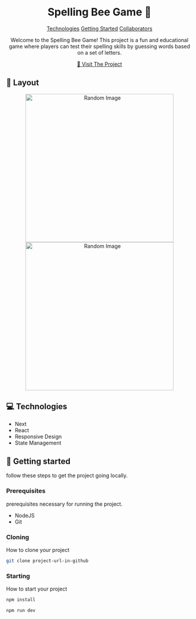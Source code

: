                   
 
<h1 align="center" style="font-weight: bold;">Spelling Bee Game 🐝</h1>

<p align="center">
<a href="#tech">Technologies</a>
<a href="#started">Getting Started</a>
<a href="#colab">Collaborators</a>
 
</p>


<p align="center">Welcome to the Spelling Bee Game! This project is a fun and educational game where players can test their spelling skills by guessing words based on a set of letters.</p>


<p align="center">
<a href="https://spelling-bee-sage.vercel.app">📱 Visit The Project</a>
</p>
 
<h2 id="layout">🎨 Layout</h2>

<p align="center">

<img src="Screenshot-desktop.png" alt="Random Image" width="400px">
<img src="Screenshot-mobile.png" alt="Random Image" width="400px">
</p>
 
<h2 id="technologies">💻 Technologies</h2>

- Next
- React
- Responsive Design
- State Management
 
<h2 id="started">🚀 Getting started</h2>

follow these steps to get the project going locally.
 
<h3>Prerequisites</h3>

prerequisites necessary for running the project. 

- NodeJS
- Git 
 
<h3>Cloning</h3>

How to clone your project

```bash
git clone project-url-in-github
```
 
<h3>Starting</h3>

How to start your project

```bash
npm install

npm run dev
```
